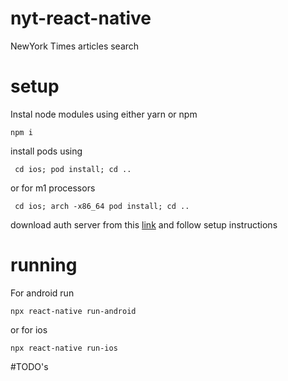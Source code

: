 # nyt-react-native

NewYork Times articles search

# setup

Instal node modules using either yarn or npm

`npm i`

install pods using

` cd ios; pod install; cd ..`

or for m1 processors

` cd ios; arch -x86_64 pod install; cd ..`

download auth server from this [link](https://github.com/techiediaries/fake-api-jwt-json-server) and follow setup instructions

# running

For android run

`npx react-native run-android`

or for ios

`npx react-native run-ios`

#TODO's
